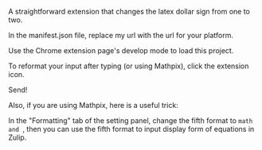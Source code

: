 A straightforward extension that changes the latex dollar sign from one to two.

In the manifest.json file, replace my url with the url for your platform.

Use the Chrome extension page's develop mode to load this project.

To reformat your input after typing (or using Mathpix), click the extension icon.

Send!

Also, if you are using Mathpix, here is a useful trick:

In the "Formatting" tab of the setting panel, change the fifth format to ```math and ```, then you can use the fifth format to input display form of equations in Zulip.
